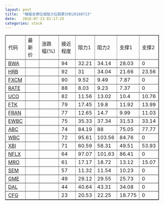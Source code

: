 ```yaml
---
layout: post
title:  "触碰支撑位或阻力位股票分析20160713"
date:   2016-07-13 01:17:25
categories: stock
---
```

<script type="text/javascript">
var stockList = []
stockList.push('gb_bwa');
stockList.push('gb_hrb');
stockList.push('gb_fxcm');
stockList.push('gb_rate');
stockList.push('gb_uco');
stockList.push('gb_ftk');
stockList.push('gb_fran');
stockList.push('gb_ewbc');
stockList.push('gb_abc');
stockList.push('gb_wbc');
stockList.push('gb_xbi');
stockList.push('gb_nflx');
stockList.push('gb_mro');
stockList.push('gb_sem');
stockList.push('gb_gme');
stockList.push('gb_dal');
stockList.push('gb_cfg');
</script>
<table border="1">
 <tr>
 <td>代码</td>
 <td>最新价</td>
 <td>涨跌幅(%)</td>
 <td>接近程度</td>
 <td>阻力1</td>
 <td>阻力2</td>
 <td>支撑1</td>
 <td>支撑2</td>
</tr>
  <tr id="bwa" class="red">
  <td><a href="http://stock.finance.sina.com.cn/usstock/quotes/BWA.html" target="_blank">BWA</a></td><td></td><td></td><td>94</td><td>32.21</td><td>34.14</td><td>28.03</td><td>0</td></tr>
  <tr id="hrb" class="green">
  <td><a href="http://stock.finance.sina.com.cn/usstock/quotes/HRB.html" target="_blank">HRB</a></td><td></td><td></td><td>92</td><td>31</td><td>34.04</td><td>21.66</td><td>23.56</td></tr>
  <tr id="fxcm" class="red">
  <td><a href="http://stock.finance.sina.com.cn/usstock/quotes/FXCM.html" target="_blank">FXCM</a></td><td></td><td></td><td>90</td><td>9.52</td><td>9.49</td><td>7.87</td><td>0</td></tr>
  <tr id="rate" class="red">
  <td><a href="http://stock.finance.sina.com.cn/usstock/quotes/RATE.html" target="_blank">RATE</a></td><td></td><td></td><td>88</td><td>8.03</td><td>9.23</td><td>7.37</td><td>0</td></tr>
  <tr id="uco" class="green">
  <td><a href="http://stock.finance.sina.com.cn/usstock/quotes/UCO.html" target="_blank">UCO</a></td><td></td><td></td><td>82</td><td>11.56</td><td>13.02</td><td>10.4</td><td>10.76</td></tr>
  <tr id="ftk" class="green">
  <td><a href="http://stock.finance.sina.com.cn/usstock/quotes/FTK.html" target="_blank">FTK</a></td><td></td><td></td><td>79</td><td>17.45</td><td>19.8</td><td>11.92</td><td>13.99</td></tr>
  <tr id="fran" class="red">
  <td><a href="http://stock.finance.sina.com.cn/usstock/quotes/FRAN.html" target="_blank">FRAN</a></td><td></td><td></td><td>77</td><td>12.65</td><td>14.7</td><td>9.99</td><td>11.03</td></tr>
  <tr id="ewbc" class="red">
  <td><a href="http://stock.finance.sina.com.cn/usstock/quotes/EWBC.html" target="_blank">EWBC</a></td><td></td><td></td><td>75</td><td>35.33</td><td>37.34</td><td>31.53</td><td>33.14</td></tr>
  <tr id="abc" class="red">
  <td><a href="http://stock.finance.sina.com.cn/usstock/quotes/ABC.html" target="_blank">ABC</a></td><td></td><td></td><td>74</td><td>84.19</td><td>88</td><td>75.05</td><td>77.77</td></tr>
  <tr id="wbc" class="red">
  <td><a href="http://stock.finance.sina.com.cn/usstock/quotes/WBC.html" target="_blank">WBC</a></td><td></td><td></td><td>72</td><td>95.61</td><td>103.56</td><td>84.76</td><td>0</td></tr>
  <tr id="xbi" class="red">
  <td><a href="http://stock.finance.sina.com.cn/usstock/quotes/XBI.html" target="_blank">XBI</a></td><td></td><td></td><td>71</td><td>60.59</td><td>58.31</td><td>49.51</td><td>53.93</td></tr>
  <tr id="nflx" class="red">
  <td><a href="http://stock.finance.sina.com.cn/usstock/quotes/NFLX.html" target="_blank">NFLX</a></td><td></td><td></td><td>64</td><td>97.07</td><td>101.63</td><td>86.41</td><td>0</td></tr>
  <tr id="mro" class="green">
  <td><a href="http://stock.finance.sina.com.cn/usstock/quotes/MRO.html" target="_blank">MRO</a></td><td></td><td></td><td>61</td><td>17.17</td><td>18.72</td><td>13.12</td><td>15.07</td></tr>
  <tr id="sem" class="red">
  <td><a href="http://stock.finance.sina.com.cn/usstock/quotes/SEM.html" target="_blank">SEM</a></td><td></td><td></td><td>57</td><td>11.32</td><td>11.54</td><td>10.23</td><td>0</td></tr>
  <tr id="gme" class="red">
  <td><a href="http://stock.finance.sina.com.cn/usstock/quotes/GME.html" target="_blank">GME</a></td><td></td><td></td><td>49</td><td>29.12</td><td>29.55</td><td>25.73</td><td>0</td></tr>
  <tr id="dal" class="red">
  <td><a href="http://stock.finance.sina.com.cn/usstock/quotes/DAL.html" target="_blank">DAL</a></td><td></td><td></td><td>44</td><td>40.64</td><td>43.31</td><td>34.08</td><td>0</td></tr>
  <tr id="cfg" class="red">
  <td><a href="http://stock.finance.sina.com.cn/usstock/quotes/CFG.html" target="_blank">CFG</a></td><td></td><td></td><td>23</td><td>20.53</td><td>22.25</td><td>18.775</td><td>0</td></tr>
</table>
